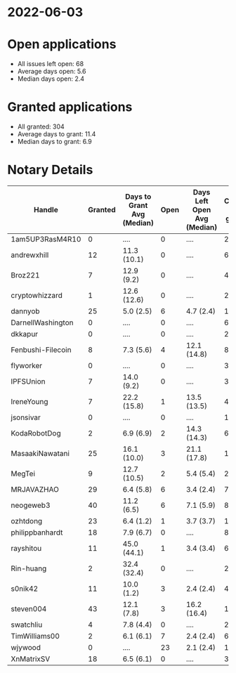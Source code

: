 2022-06-03
==========

# Open applications

- All issues left open: 68
- Average days open: 5.6
- Median days open: 2.4

# Granted applications

- All granted: 304
- Average days to grant: 11.4
- Median days to grant: 6.9

# Notary Details

| Handle            |   Granted | Days to Grant Avg (Median)   |   Open | Days Left Open Avg (Median)   |   Closed (no grant) |
|-------------------|-----------|------------------------------|--------|-------------------------------|---------------------|
| 1am5UP3RasM4R10   |         0 | ....                         |      0 | ....                          |                   2 |
| andrewxhill       |        12 | 11.3  (10.1)                 |      0 | ....                          |                  69 |
| Broz221           |         7 | 12.9  (9.2)                  |      0 | ....                          |                  41 |
| cryptowhizzard    |         1 | 12.6  (12.6)                 |      0 | ....                          |                  20 |
| dannyob           |        25 | 5.0  (2.5)                   |      6 | 4.7  (2.4)                    |                 122 |
| DarnellWashington |         0 | ....                         |      0 | ....                          |                   6 |
| dkkapur           |         0 | ....                         |      0 | ....                          |                   2 |
| Fenbushi-Filecoin |         8 | 7.3  (5.6)                   |      4 | 12.1  (14.8)                  |                  82 |
| flyworker         |         0 | ....                         |      0 | ....                          |                   3 |
| IPFSUnion         |         7 | 14.0  (9.2)                  |      0 | ....                          |                  32 |
| IreneYoung        |         7 | 22.2  (15.8)                 |      1 | 13.5  (13.5)                  |                  47 |
| jsonsivar         |         0 | ....                         |      0 | ....                          |                  13 |
| KodaRobotDog      |         2 | 6.9  (6.9)                   |      2 | 14.3  (14.3)                  |                   6 |
| MasaakiNawatani   |        25 | 16.1  (10.0)                 |      3 | 21.1  (17.8)                  |                 105 |
| MegTei            |         9 | 12.7  (10.5)                 |      2 | 5.4  (5.4)                    |                  25 |
| MRJAVAZHAO        |        29 | 6.4  (5.8)                   |      6 | 3.4  (2.4)                    |                  71 |
| neogeweb3         |        40 | 11.2  (6.5)                  |      6 | 7.1  (5.9)                    |                  86 |
| ozhtdong          |        23 | 6.4  (1.2)                   |      1 | 3.7  (3.7)                    |                 123 |
| philippbanhardt   |        18 | 7.9  (6.7)                   |      0 | ....                          |                  81 |
| rayshitou         |        11 | 45.0  (44.1)                 |      1 | 3.4  (3.4)                    |                  64 |
| Rin-huang         |         2 | 32.4  (32.4)                 |      0 | ....                          |                   2 |
| s0nik42           |        11 | 10.0  (1.2)                  |      3 | 2.4  (2.4)                    |                  42 |
| steven004         |        43 | 12.1  (7.8)                  |      3 | 16.2  (16.4)                  |                 158 |
| swatchliu         |         4 | 7.8  (4.4)                   |      0 | ....                          |                  26 |
| TimWilliams00     |         2 | 6.1  (6.1)                   |      7 | 2.4  (2.4)                    |                   6 |
| wjywood           |         0 | ....                         |     23 | 2.1  (2.4)                    |                  12 |
| XnMatrixSV        |        18 | 6.5  (6.1)                   |      0 | ....                          |                  38 |